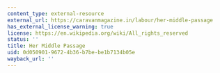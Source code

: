 ```yaml
---
content_type: external-resource
external_url: https://caravanmagazine.in/labour/her-middle-passage
has_external_license_warning: true
license: https://en.wikipedia.org/wiki/All_rights_reserved
status: ''
title: Her Middle Passage
uid: 0d050901-9672-4b36-b7be-be1b7134b05e
wayback_url: ''
---
```


